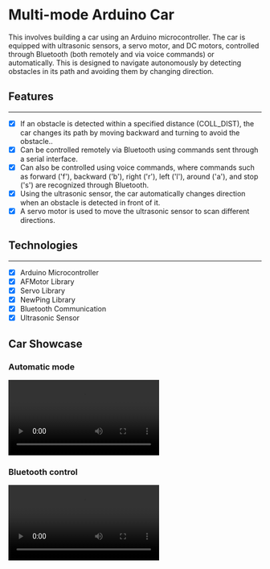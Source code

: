 # Multi-mode Arduino Car
This involves building a car using an Arduino microcontroller. The car is equipped with ultrasonic sensors, a servo motor, and DC motors, controlled through Bluetooth (both remotely and via voice commands) or automatically. This is designed to navigate autonomously by detecting obstacles in its path and avoiding them by changing direction.
## Features
***

- [x] If an obstacle is detected within a specified distance (COLL_DIST), the car changes its path by moving backward and turning to avoid the obstacle..
- [x] Can be controlled remotely via Bluetooth using commands sent through a serial interface. 
- [x] Can also be controlled using voice commands, where commands such as forward ('f'), backward ('b'), right ('r'), left ('l'), around ('a'), and stop ('s') are recognized through Bluetooth.
- [x] Using the ultrasonic sensor, the car automatically changes direction when an obstacle is detected in front of it.
- [x] A servo motor is used to move the ultrasonic sensor to scan different directions.

## Technologies
***

- [x] Arduino Microcontroller
- [x] AFMotor Library
- [x] Servo Library
- [x] NewPing Library
- [x] Bluetooth Communication
- [x] Ultrasonic Sensor 

## Car Showcase
### Automatic mode
![auto](https://github.com/Rafia06/image/blob/main/WhatsApp%20Video%202025-01-20%20at%2002.04.20_d0c0da1a.mp4)

### Bluetooth control
![remote](https://github.com/Rafia06/image/blob/main/WhatsApp%20Video%202025-01-20%20at%2002.04.35_284df7bc.mp4)



